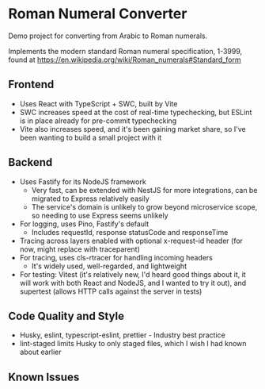 # Roman Numeral Converter

Demo project for converting from Arabic to Roman numerals.

Implements the modern standard Roman numeral specification, 1-3999, found at https://en.wikipedia.org/wiki/Roman_numerals#Standard_form


## Frontend

- Uses React with TypeScript + SWC, built by Vite
- SWC increases speed at the cost of real-time typechecking, but ESLint is in place already for pre-commit typechecking
- Vite also increases speed, and it's been gaining market share, so I've been wanting to build a small project with it

## Backend

- Uses Fastify for its NodeJS framework
  - Very fast, can be extended with NestJS for more integrations, can be migrated to Express relatively easily
  - The service's domain is unlikely to grow beyond microservice scope, so needing to use Express seems unlikely
- For logging, uses Pino, Fastify's default
  - Includes requestId, response statusCode and responseTime
- Tracing across layers enabled with optional x-request-id header (for now, might replace with traceparent)
- For tracing, uses cls-rtracer for handling incoming headers
  - It's widely used, well-regarded, and lightweight
- For testing: Vitest (it's relatively new, I'd heard good things about it, it will work with both React and NodeJS, and I wanted to try it out), and supertest (allows HTTP calls against the server in tests)

## Code Quality and Style

- Husky, eslint, typescript-eslint, prettier - Industry best practice
- lint-staged limits Husky to only staged files, which I wish I had known about earlier

## Known Issues